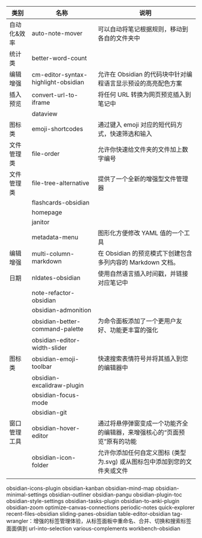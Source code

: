 | 类别         | 名称                                | 说明                                                                     |
| ------------ | ----------------------------------- | ------------------------------------------------------------------------ |
| 自动化&效率  | auto-note-mover                     | 可以自动将笔记根据规则，移动到各自的文件夹中                             |
| 统计类       | better-word-count                   |                                                                          |
| 编辑增强     | cm-editor-syntax-highlight-obsidian | 允许在 Obsidian 的代码块中针对编程语言显示预设的高亮配色方案             |
| 插入预览     | convert-url-to-iframe               | 将任何 URL 转换为网页预览插入到笔记中                                    |
|              | dataview                            |                                                                          |
| 图标类       | emoji-shortcodes                    | 通过键入 emoji 对应的短代码方式，快速筛选和输入                          |
| 文件管理类   | file-order                          | 允许你快速给文件夹的文件加上数字编号                                     |
| 文件管理类   | file-tree-alternative               | 提供了一个全新的增强型文件管理器                                         |
|              | flashcards-obsidian                 |                                                                          |
|              | homepage                            |                                                                          |
|              | janitor                             |                                                                          |
|              | metadata-menu                       | 图形化方便修改 YAML 值的一个工具                                         |
| 编辑增强     | multi-column-markdown               | 在 Obsidian 的预览模式下创建包含多列内容的 Markdown 文档。               |
| 日期         | nldates-obsidian                    | 使用自然语言插入时间戳，并链接对应笔记中                                 |
|              | note-refactor-obsidian              |                                                                          |
|              | obsidian-admonition                 |                                                                          |
|              | obsidian-better-command-palette     | 为命令面板添加了一个更用户友好、功能更丰富的强化                         |
|              | obsidian-editor-width-slider        |                                                                          |
| 图标类       | obsidian-emoji-toolbar              | 快速搜索表情符号并将其插入到您的编辑器中                                 |
|              | obsidian-excalidraw-plugin          |                                                                          |
|              | obsidian-focus-mode                 |                                                                          |
|              | obsidian-git                        |                                                                          |
| 窗口管理工具 | obsidian-hover-editor               | 通过将悬停弹窗变成一个功能齐全的编辑器，来增强核心的“页面预览”原有的功能 |
|              | obsidian-icon-folder                | 允许你添加任何自定义图标 (类型为.svg) 或从图标包中添加到您的文件夹或文件 |
|              |                                     |                                                                          |



obsidian-icons-plugin
obsidian-kanban
obsidian-mind-map
obsidian-minimal-settings
obsidian-outliner
obsidian-pangu
obsidian-plugin-toc
obsidian-style-settings
obsidian-tasks-plugin
obsidian-to-anki-plugin
obsidian-zoom
optimize-canvas-connections
periodic-notes
quick-explorer
recent-files-obsidian
sliding-panes-obsidian
table-editor-obsidian
tag-wrangler：增强的标签管理体验，从标签面板中重命名、合并、切换和搜索标签面面俱到
url-into-selection
various-complements
workbench-obsidian
